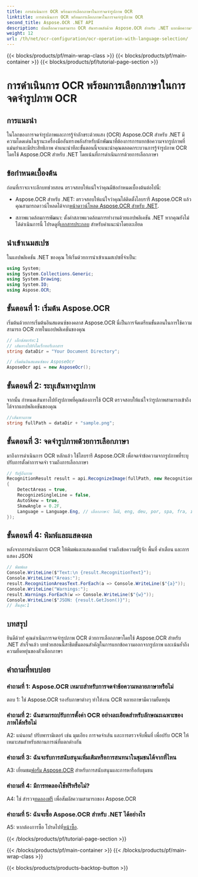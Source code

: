 ```yaml
---
title: การดำเนินการ OCR พร้อมการเลือกภาษาในการจดจำรูปภาพ OCR
linktitle: การดำเนินการ OCR พร้อมการเลือกภาษาในการจดจำรูปภาพ OCR
second_title: Aspose.OCR .NET API
description: ปลดล็อกความสามารถ OCR อันทรงพลังด้วย Aspose.OCR สำหรับ .NET แยกข้อความจากรูปภาพได้อย่างลงตัว
weight: 12
url: /th/net/ocr-configuration/ocr-operation-with-language-selection/
---
```


{{< blocks/products/pf/main-wrap-class >}}
{{< blocks/products/pf/main-container >}}
{{< blocks/products/pf/tutorial-page-section >}}

# การดำเนินการ OCR พร้อมการเลือกภาษาในการจดจำรูปภาพ OCR

## การแนะนำ

ในโลกของการจดจำรูปภาพและการรู้จำอักขระด้วยแสง (OCR) Aspose.OCR สำหรับ .NET มีความโดดเด่นในฐานะเครื่องมืออันทรงพลังสำหรับนักพัฒนาที่ต้องการการแยกข้อความจากรูปภาพที่แม่นยำและมีประสิทธิภาพ คำแนะนำทีละขั้นตอนนี้จะแนะนำคุณตลอดกระบวนการรู้จำรูปภาพ OCR โดยใช้ Aspose.OCR สำหรับ .NET โดยเน้นที่การดำเนินการด้วยการเลือกภาษา

## ข้อกำหนดเบื้องต้น

ก่อนที่เราจะเจาะลึกบทช่วยสอน ตรวจสอบให้แน่ใจว่าคุณมีข้อกำหนดเบื้องต้นต่อไปนี้:

-  Aspose.OCR สำหรับ .NET: ตรวจสอบให้แน่ใจว่าคุณได้ติดตั้งไลบรารี Aspose.OCR แล้ว คุณสามารถดาวน์โหลดได้จาก[หน้าดาวน์โหลด Aspose.OCR สำหรับ .NET](https://releases.aspose.com/ocr/net/).

- สภาพแวดล้อมการพัฒนา: ตั้งค่าสภาพแวดล้อมการทำงานด้วยแอปพลิเคชัน .NET หากคุณยังไม่ได้ดำเนินการนี้ โปรดดูที่[เอกสารประกอบ](https://reference.aspose.com/ocr/net/) สำหรับคำแนะนำโดยละเอียด

## นำเข้าเนมสเปซ

ในแอปพลิเคชัน .NET ของคุณ ให้เริ่มด้วยการนำเข้าเนมสเปซที่จำเป็น:

```csharp
using System;
using System.Collections.Generic;
using System.Drawing;
using System.IO;
using Aspose.OCR;
```

## ขั้นตอนที่ 1: เริ่มต้น Aspose.OCR

เริ่มต้นด้วยการเริ่มต้นอินสแตนซ์ของคลาส Aspose.OCR นี่เป็นการจัดเตรียมขั้นตอนในการใช้ความสามารถ OCR ภายในแอปพลิเคชันของคุณ

```csharp
// เอ็กซ์สตาร์ท:1
// เส้นทางไปยังไดเร็กทอรีเอกสาร
string dataDir = "Your Document Directory";

// เริ่มต้นอินสแตนซ์ของ AsposeOcr
AsposeOcr api = new AsposeOcr();
```

## ขั้นตอนที่ 2: ระบุเส้นทางรูปภาพ

จากนั้น กำหนดเส้นทางไปยังรูปภาพที่คุณต้องการใช้ OCR ตรวจสอบให้แน่ใจว่ารูปภาพสามารถเข้าถึงได้จากแอปพลิเคชันของคุณ

```csharp
//เส้นทางภาพ
string fullPath = dataDir + "sample.png";
```

## ขั้นตอนที่ 3: จดจำรูปภาพด้วยการเลือกภาษา

มาถึงการดำเนินการ OCR หลักแล้ว ใช้ไลบรารี Aspose.OCR เพื่อจดจำข้อความจากรูปภาพที่ระบุ ปรับการตั้งค่าการจดจำ รวมถึงการเลือกภาษา

```csharp
// รับรู้ถึงภาพ
RecognitionResult result = api.RecognizeImage(fullPath, new RecognitionSettings
{
    DetectAreas = true,
    RecognizeSingleLine = false,
    AutoSkew = true,
    SkewAngle = 0.2F,
    Language = Language.Eng, // เลือกภาษา: ไม่มี, eng, deu, por, spa, fra, ita, cze, dan, dum, est, fin, lav, lit, nor, pol, rum, srp_hrv, slk, slv, swe, chi
});
```

## ขั้นตอนที่ 4: พิมพ์และแสดงผล

หลังจากการดำเนินการ OCR ให้พิมพ์และแสดงผลลัพธ์ รวมถึงข้อความที่รู้จัก พื้นที่ คำเตือน และการแสดง JSON

```csharp
// พิมพ์ผล
Console.WriteLine($"Text:\n {result.RecognitionText}");
Console.WriteLine("Areas:");
result.RecognitionAreasText.ForEach(a => Console.WriteLine($"{a}"));
Console.WriteLine("Warnings:");
result.Warnings.ForEach(w => Console.WriteLine($"{w}"));
Console.WriteLine($"JSON: {result.GetJson()}");
// สิ้นสุด:1
```

## บทสรุป

ยินดีด้วย! คุณดำเนินการจดจำรูปภาพ OCR ด้วยการเลือกภาษาโดยใช้ Aspose.OCR สำหรับ .NET สำเร็จแล้ว บทช่วยสอนนี้สาธิตขั้นตอนสำคัญในการแยกข้อความออกจากรูปภาพ และเน้นย้ำถึงความยืดหยุ่นของตัวเลือกภาษา

## คำถามที่พบบ่อย

### คำถามที่ 1: Aspose.OCR เหมาะสำหรับการจดจำข้อความหลายภาษาหรือไม่

ตอบ 1: ใช่ Aspose.OCR รองรับภาษาต่างๆ ทำให้งาน OCR หลายภาษามีความยืดหยุ่น

### คำถามที่ 2: ฉันสามารถปรับการตั้งค่า OCR อย่างละเอียดสำหรับลักษณะเฉพาะของภาพได้หรือไม่

A2: แน่นอน! ปรับพารามิเตอร์ เช่น มุมเอียง การจดจำเส้น และการตรวจจับพื้นที่ เพื่อปรับ OCR ให้เหมาะสมสำหรับสถานการณ์ที่แตกต่างกัน

### คำถามที่ 3: ฉันจะรับการสนับสนุนเพิ่มเติมหรือการสนทนาในชุมชนได้จากที่ไหน

 A3: เยี่ยมชม[ฟอรั่ม Aspose.OCR](https://forum.aspose.com/c/ocr/16) สำหรับการสนับสนุนและการหารือกับชุมชน

### คำถามที่ 4: มีการทดลองใช้ฟรีหรือไม่?

 A4: ใช่ สำรวจ[ทดลองฟรี](https://releases.aspose.com/) เพื่อสัมผัสความสามารถของ Aspose.OCR

### คำถามที่ 5: ฉันจะซื้อ Aspose.OCR สำหรับ .NET ได้อย่างไร

 A5: หากต้องการซื้อ โปรดไปที่[หน้าซื้อ](https://purchase.aspose.com/buy).

{{< /blocks/products/pf/tutorial-page-section >}}

{{< /blocks/products/pf/main-container >}}
{{< /blocks/products/pf/main-wrap-class >}}

{{< blocks/products/products-backtop-button >}}
